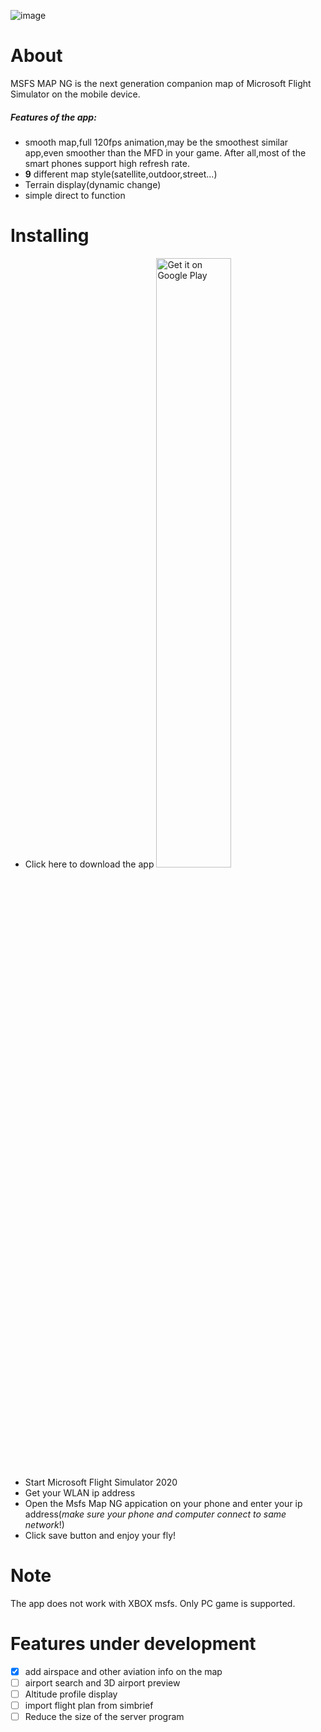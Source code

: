 ![image](https://github.com/GongShengyue/MSFS-MapNG-Server/blob/main/icon_small%20-github.png)

# About

MSFS MAP NG is the next generation companion map of Microsoft Flight Simulator on the mobile device.

##### Features of the app:

- smooth map,full 120fps animation,may be the  smoothest similar app,even smoother than the MFD in your game. After all,most of the smart phones support high refresh rate.
- **9** different map style(satellite,outdoor,street...)
- Terrain display(dynamic change)
- simple direct to function

# Installing

- Click here to download the app <a href='https://play.google.com/store/apps/details?id=com.gsy.msfs_mapbox_kotlin&pcampaignid=pcampaignidMKT-Other-global-all-co-prtnr-py-PartBadge-Mar2515-1'><img alt='Get it on Google Play' height='50%' width='50%' src='https://play.google.com/intl/en_us/badges/static/images/badges/en_badge_web_generic.png'/></a>
- Start Microsoft Flight Simulator 2020
- Get your WLAN ip address
- Open the Msfs Map NG appication on your phone and enter your ip address(*make sure your phone and computer connect to same network*!)
-  Click save button and enjoy your fly!

# Note

The app does not work with XBOX msfs. Only  PC game is supported.

# Features under development

- [x] add airspace and other aviation info on the map
- [ ] airport search and 3D airport preview
- [ ] Altitude profile display
- [ ] import flight plan from simbrief
- [ ] Reduce the size of the server program
